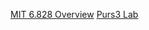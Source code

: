 [MIT 6.828 Overview](https://pdos.csail.mit.edu/6.828/2018/overview.html)
[Purs3 Lab](https://purs3lab.github.io/)
